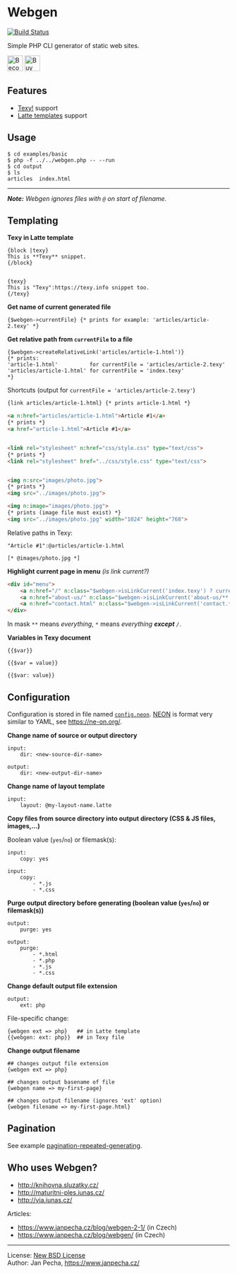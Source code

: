 # Webgen

[![Build Status](https://travis-ci.org/webgen-org/webgen.svg?branch=master)](https://travis-ci.org/webgen-org/webgen)

Simple PHP CLI generator of static web sites.

<a href="https://www.patreon.com/bePatron?u=9680759"><img src="https://c5.patreon.com/external/logo/become_a_patron_button.png" alt="Become a Patron!" height="35"></a>
<a href="https://www.paypal.me/janpecha/5eur"><img src="https://buymecoffee.intm.org/img/button-paypal-white.png" alt="Buy me a coffee" height="35"></a>


## Features

* [Texy!](https://texy.info/) support
* [Latte templates](https://latte.nette.org/) support


## Usage

```
$ cd examples/basic
$ php -f ../../webgen.php -- --run
$ cd output
$ ls
articles  index.html
```

------------------------------

***Note:*** *Webgen ignores files with ```@``` on start of filename.*


## Templating

**Texy in Latte template**

```smarty
{block |texy}
This is **Texy** snippet.
{/block}


{texy}
This is "Texy":https://texy.info snippet too.
{/texy}
```

**Get name of current generated file**

```smarty
{$webgen->currentFile} {* prints for example: 'articles/article-2.texy' *}
```

**Get relative path from ```currentFile``` to a file**

```smarty
{$webgen->createRelativeLink('articles/article-1.html')}
{* prints:
'article-1.html'          for currentFile = 'articles/article-2.texy'
'articles/article-1.html' for currentFile = 'index.texy'
*}
```
Shortcuts (output for ```currentFile = 'articles/article-2.texy'```)

```html
{link articles/article-1.html} {* prints article-1.html *}

<a n:href="articles/article-1.html">Article #1</a>
{* prints *}
<a href="article-1.html">Article #1</a>


<link rel="stylesheet" n:href="css/style.css" type="text/css">
{* prints *}
<link rel="stylesheet" href="../css/style.css" type="text/css">


<img n:src="images/photo.jpg">
{* prints *}
<img src="../images/photo.jpg">

<img n:image="images/photo.jpg">
{* prints (image file must exist) *}
<img src="../images/photo.jpg" width="1024" height="768">
```

Relative paths in Texy:

```
"Article #1":@articles/article-1.html

[* @images/photo.jpg *]
```

**Highlight current page in menu** *(is link current?)*
```html
<div id="menu">
    <a n:href="/" n:class="$webgen->isLinkCurrent('index.texy') ? current">Homepage</a>
    <a n:href="about-us/" n:class="$webgen->isLinkCurrent('about-us/**') ? current">About us</a>
    <a n:href="contact.html" n:class="$webgen->isLinkCurrent('contact.*') ? current">Contact</a>
</div>
```

In mask ```**``` means *everything*, ```*``` means *everything <b>except</b> ```/```*.

**Variables in Texy document**
```
{{$var}}

{{$var = value}}

{{$var: value}}
```


## Configuration

Configuration is stored in file named [```config.neon```](examples/basic/config.neon). [NEON](https://ne-on.org/) is format very similar to YAML, see https://ne-on.org/.

**Change name of source or output directory**

```
input:
	dir: <new-source-dir-name>

output:
	dir: <new-output-dir-name>
```

**Change name of layout template**

```
input:
	layout: @my-layout-name.latte
```

**Copy files from source directory into output directory (CSS & JS files, images,...)**

Boolean value (`yes`/`no`) or filemask(s):

```
input:
    copy: yes
```

```
input:
    copy:
        - *.js
        - *.css
```

**Purge output directory before generating (boolean value (`yes`/`no`) or filemask(s))**

```
output:
    purge: yes
```

```
output:
    purge:
        - *.html
        - *.php
        - *.js
        - *.css
```

**Change default output file extension**

```
output:
    ext: php
```

File-specific change:

```smarty
{webgen ext => php}   ## in Latte template
{{webgen: ext: php}}  ## in Texy file
```

**Change output filename**

```smarty
## changes output file extension
{webgen ext => php}

## changes output basename of file
{webgen name => my-first-page}

## changes output filename (ignores 'ext' option)
{webgen filename => my-first-page.html}
```


## Pagination

See example [pagination-repeated-generating](examples/pagination-repeated-generating).


## Who uses Webgen?

* http://knihovna.sluzatky.cz/
* http://maturitni-ples.iunas.cz/
* http://via.iunas.cz/

Articles:
* https://www.janpecha.cz/blog/webgen-2-1/ (in Czech)
* https://www.janpecha.cz/blog/webgen/ (in Czech)


------------------------------

License: [New BSD License](license.txt)
<br>Author: Jan Pecha, https://www.janpecha.cz/

